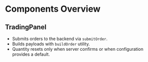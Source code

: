 # Components Overview

## TradingPanel
- Submits orders to the backend via `submitOrder`.
- Builds payloads with `buildOrder` utility.
- Quantity resets only when server confirms or when configuration provides a default.

